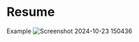 # Resume



Example 
![Screenshot 2024-10-23 150436](https://github.com/user-attachments/assets/919f919f-b251-4db1-b958-f5fbc4b1ac2e)
